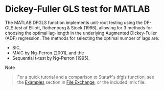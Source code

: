 # Dickey-Fuller GLS test for MATLAB

The MATLAB DFGLS function implements unit-root testing using the DF-GLS test of Elliott, Rothenberg & Stock (1996), allowing for 3 methods for choosing the optimal lag-length in the underlying Augmented Dickey-Fuller (ADF) regression. The methods for selecting the optimal number of lags are: 
* SIC, 
* MAIC by Ng-Perron (2001), and the 
* Sequential t-test by Ng-Perron (1995).

> [!NOTE]
> >For a quick tutorial and a comparison to Stata®'s dfgls function, see the [Examples](https://viewer.mathworks.com/?viewer=live_code&url=https%3A%2F%2Fwww.mathworks.com%2Fmatlabcentral%2Fmlc-downloads%2Fdownloads%2Ffe77d215-53b0-4ed8-9c62-67a9e8aa63ac%2F244d249e-f7df-4eaa-9238-853bcf3d3416%2Ffiles%2Ftutorial_dfgls.mlx&embed=web) section in [File Exchange](https://uk.mathworks.com/matlabcentral/fileexchange/170951-dfgls-for-matlab), or the included .mlx file.
